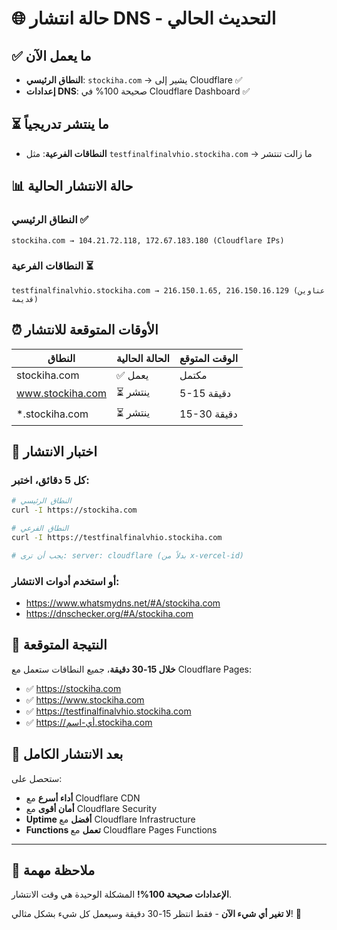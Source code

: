 # 🌐 حالة انتشار DNS - التحديث الحالي

## ✅ ما يعمل الآن
- **النطاق الرئيسي**: `stockiha.com` → يشير إلى Cloudflare ✅
- **إعدادات DNS**: صحيحة 100% في Cloudflare Dashboard ✅

## ⏳ ما ينتشر تدريجياً
- **النطاقات الفرعية**: مثل `testfinalfinalvhio.stockiha.com` → ما زالت تنتشر

## 📊 حالة الانتشار الحالية

### النطاق الرئيسي ✅
```
stockiha.com → 104.21.72.118, 172.67.183.180 (Cloudflare IPs)
```

### النطاقات الفرعية ⏳
```
testfinalfinalvhio.stockiha.com → 216.150.1.65, 216.150.16.129 (عناوين قديمة)
```

## ⏰ الأوقات المتوقعة للانتشار

| النطاق | الحالة الحالية | الوقت المتوقع |
|---------|----------------|----------------|
| stockiha.com | ✅ يعمل | مكتمل |
| www.stockiha.com | ⏳ ينتشر | 5-15 دقيقة |
| *.stockiha.com | ⏳ ينتشر | 15-30 دقيقة |

## 🧪 اختبار الانتشار

### كل 5 دقائق، اختبر:
```bash
# النطاق الرئيسي
curl -I https://stockiha.com

# النطاق الفرعي
curl -I https://testfinalfinalvhio.stockiha.com

# يجب أن ترى: server: cloudflare (بدلاً من x-vercel-id)
```

### أو استخدم أدوات الانتشار:
- https://www.whatsmydns.net/#A/stockiha.com
- https://dnschecker.org/#A/stockiha.com

## 🎯 النتيجة المتوقعة

**خلال 15-30 دقيقة**، جميع النطاقات ستعمل مع Cloudflare Pages:

- ✅ https://stockiha.com
- ✅ https://www.stockiha.com
- ✅ https://testfinalfinalvhio.stockiha.com
- ✅ https://أي-اسم.stockiha.com

## 🚀 بعد الانتشار الكامل

ستحصل على:
- **أداء أسرع** مع Cloudflare CDN
- **أمان أقوى** مع Cloudflare Security
- **Uptime أفضل** مع Cloudflare Infrastructure
- **Functions تعمل** مع Cloudflare Pages Functions

---

## 📝 ملاحظة مهمة

**الإعدادات صحيحة 100%!** المشكلة الوحيدة هي وقت الانتشار. 

**لا تغير أي شيء الآن** - فقط انتظر 15-30 دقيقة وسيعمل كل شيء بشكل مثالي! 🎉
